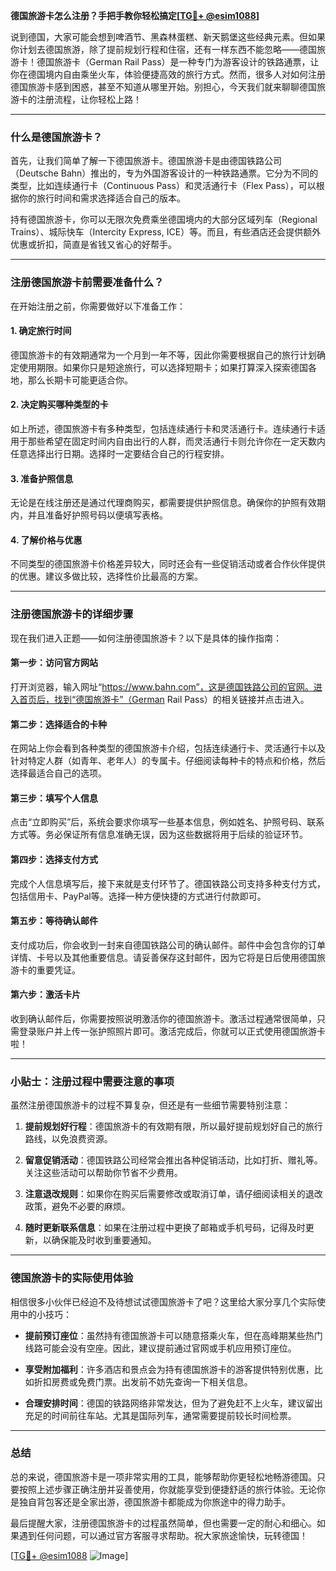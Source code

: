 **德国旅游卡怎么注册？手把手教你轻松搞定[[TG💪+ @esim1088](https://t.me/s/esim1088)]**

说到德国，大家可能会想到啤酒节、黑森林蛋糕、新天鹅堡这些经典元素。但如果你计划去德国旅游，除了提前规划行程和住宿，还有一样东西不能忽略——德国旅游卡！德国旅游卡（German Rail Pass）是一种专门为游客设计的铁路通票，让你在德国境内自由乘坐火车，体验便捷高效的旅行方式。然而，很多人对如何注册德国旅游卡感到困惑，甚至不知道从哪里开始。别担心，今天我们就来聊聊德国旅游卡的注册流程，让你轻松上路！

---

### 什么是德国旅游卡？

首先，让我们简单了解一下德国旅游卡。德国旅游卡是由德国铁路公司（Deutsche Bahn）推出的，专为外国游客设计的一种铁路通票。它分为不同的类型，比如连续通行卡（Continuous Pass）和灵活通行卡（Flex Pass），可以根据你的旅行时间和需求选择适合自己的版本。

持有德国旅游卡，你可以无限次免费乘坐德国境内的大部分区域列车（Regional Trains）、城际快车（Intercity Express, ICE）等。而且，有些酒店还会提供额外优惠或折扣，简直是省钱又省心的好帮手。

---

### 注册德国旅游卡前需要准备什么？

在开始注册之前，你需要做好以下准备工作：

#### 1. 确定旅行时间
德国旅游卡的有效期通常为一个月到一年不等，因此你需要根据自己的旅行计划确定使用期限。如果你只是短途旅行，可以选择短期卡；如果打算深入探索德国各地，那么长期卡可能更适合你。

#### 2. 决定购买哪种类型的卡
如上所述，德国旅游卡有多种类型，包括连续通行卡和灵活通行卡。连续通行卡适用于那些希望在固定时间内自由出行的人群，而灵活通行卡则允许你在一定天数内任意选择出行日期。选择时一定要结合自己的行程安排。

#### 3. 准备护照信息
无论是在线注册还是通过代理商购买，都需要提供护照信息。确保你的护照有效期内，并且准备好护照号码以便填写表格。

#### 4. 了解价格与优惠
不同类型的德国旅游卡价格差异较大，同时还会有一些促销活动或者合作伙伴提供的优惠。建议多做比较，选择性价比最高的方案。

---

### 注册德国旅游卡的详细步骤

现在我们进入正题——如何注册德国旅游卡？以下是具体的操作指南：

#### **第一步：访问官方网站**
打开浏览器，输入网址“https://www.bahn.com”，这是德国铁路公司的官网。进入首页后，找到“德国旅游卡”（German Rail Pass）的相关链接并点击进入。

#### **第二步：选择适合的卡种**
在网站上你会看到各种类型的德国旅游卡介绍，包括连续通行卡、灵活通行卡以及针对特定人群（如青年、老年人）的专属卡。仔细阅读每种卡的特点和价格，然后选择最适合自己的选项。

#### **第三步：填写个人信息**
点击“立即购买”后，系统会要求你填写一些基本信息，例如姓名、护照号码、联系方式等。务必保证所有信息准确无误，因为这些数据将用于后续的验证环节。

#### **第四步：选择支付方式**
完成个人信息填写后，接下来就是支付环节了。德国铁路公司支持多种支付方式，包括信用卡、PayPal等。选择一种方便快捷的方式进行付款即可。

#### **第五步：等待确认邮件**
支付成功后，你会收到一封来自德国铁路公司的确认邮件。邮件中会包含你的订单详情、卡号以及其他重要信息。请妥善保存这封邮件，因为它将是日后使用德国旅游卡的重要凭证。

#### **第六步：激活卡片**
收到确认邮件后，你需要按照说明激活你的德国旅游卡。激活过程通常很简单，只需登录账户并上传一张护照照片即可。激活完成后，你就可以正式使用德国旅游卡啦！

---

### 小贴士：注册过程中需要注意的事项

虽然注册德国旅游卡的过程不算复杂，但还是有一些细节需要特别注意：

1. **提前规划好行程**：德国旅游卡的有效期有限，所以最好提前规划好自己的旅行路线，以免浪费资源。
   
2. **留意促销活动**：德国铁路公司经常会推出各种促销活动，比如打折、赠礼等。关注这些活动可以帮助你节省不少费用。

3. **注意退改规则**：如果你在购买后需要修改或取消订单，请仔细阅读相关的退改政策，避免不必要的麻烦。

4. **随时更新联系信息**：如果在注册过程中更换了邮箱或手机号码，记得及时更新，以确保能及时收到重要通知。

---

### 德国旅游卡的实际使用体验

相信很多小伙伴已经迫不及待想试试德国旅游卡了吧？这里给大家分享几个实际使用中的小技巧：

- **提前预订座位**：虽然持有德国旅游卡可以随意搭乘火车，但在高峰期某些热门线路可能会没有空座。因此，建议提前通过官网或手机应用预订座位。

- **享受附加福利**：许多酒店和景点会为持有德国旅游卡的游客提供特别优惠，比如折扣房费或免费门票。出发前不妨先查询一下相关信息。

- **合理安排时间**：德国的铁路网络非常发达，但为了避免赶不上火车，建议留出充足的时间前往车站。尤其是国际列车，通常需要提前较长时间检票。

---

### 总结

总的来说，德国旅游卡是一项非常实用的工具，能够帮助你更轻松地畅游德国。只要按照上述步骤正确注册并妥善使用，你就能享受到便捷舒适的旅行体验。无论你是独自背包客还是全家出游，德国旅游卡都能成为你旅途中的得力助手。

最后提醒大家，注册德国旅游卡的过程虽然简单，但也需要一定的耐心和细心。如果遇到任何问题，可以通过官方客服寻求帮助。祝大家旅途愉快，玩转德国！

[[TG💪+ @esim1088](https://t.me/s/esim1088) ![Image](https://i.postimg.cc/4NQfJmqS/Snipaste-2025-05-13-00-14-12.png)]